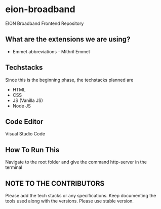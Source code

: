 # eion-broadband
EION Broadband Frontend Repository

## What are the extensions we are using?
+ Emmet abbreviations - Mithril Emmet

## Techstacks
Since this is the beginning phase, the techstacks planned
are
+ HTML
+ CSS
+ JS (Vanilla JS)
+ Node JS

## Code Editor
Visual Studio Code

## How To Run This
Navigate to the root folder and give the command
http-server
in the terminal

## NOTE TO THE CONTRIBUTORS
Please add the tech stacks or any specifications. Keep documenting the tools used along with the versions. Please use stable version.
